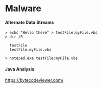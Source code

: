 # Malware

#### Alternate Data Streams

```shell
> echo "Hello there" > testFile:myFile.vbs 
> dir /R

  testFile
  testFile:myFile.vbs 
  
> notepad.exe testFile:myFile.vbs
```

#### Java Analysis

https://bytecodeviewer.com/
